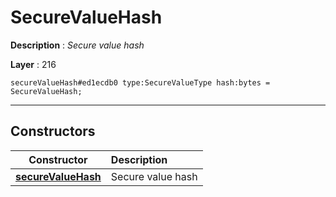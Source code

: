 # SecureValueHash

**Description** : *Secure value hash*

**Layer** : 216

```tl
secureValueHash#ed1ecdb0 type:SecureValueType hash:bytes = SecureValueHash;
```

---

## Constructors

| Constructor | Description |
| :---: | :--- |
| [**secureValueHash**](constructor/secureValueHash) | Secure value hash |